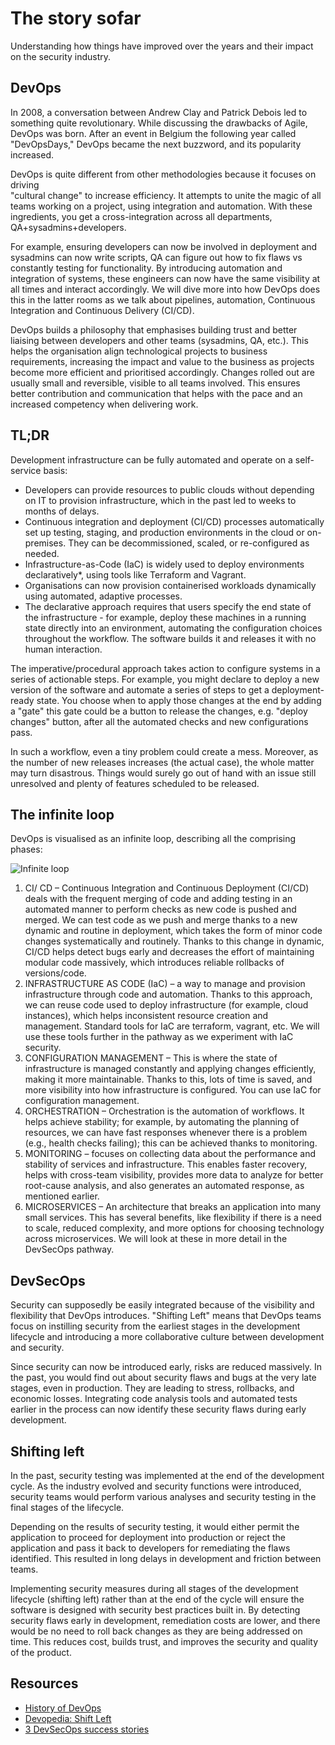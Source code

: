 # The story sofar

Understanding how things have improved over the years and their impact on the security industry.

## DevOps

In 2008, a conversation between Andrew Clay and Patrick Debois led to something quite revolutionary. While discussing the drawbacks of Agile, DevOps was born. After an event in Belgium the following year called "DevOpsDays," DevOps became the next buzzword, and its popularity increased.

DevOps is quite different from other methodologies because it focuses on driving <br>"cultural change" to increase efficiency. It attempts to unite the magic of all teams working on a project, using integration and automation. With these ingredients, you get a cross-integration across all departments, QA+sysadmins+developers. 

For example, ensuring developers can now be involved in deployment and sysadmins can now write scripts, QA can figure out how to fix flaws vs constantly testing for functionality. By introducing automation and integration of systems, these engineers can now have the same visibility at all times and interact accordingly. We will dive more into how DevOps does this in the latter rooms as we talk about pipelines, automation, Continuous Integration and Continuous Delivery (CI/CD).

DevOps builds a philosophy that emphasises building trust and better liaising between developers and other teams (sysadmins, QA, etc.). This helps the organisation align technological projects to business requirements, increasing the impact and value to the business as projects become more efficient and prioritised accordingly. Changes rolled out are usually small and reversible, visible to all teams involved. This ensures better contribution and communication that helps with the pace and an increased competency when delivering work.

## TL;DR

Development infrastructure can be fully automated and operate on a self-service basis:

* Developers can provide resources to public clouds without depending on IT to provision infrastructure, which in the past led to weeks to months of delays.
* Continuous integration and deployment (CI/CD) processes automatically set up testing, staging, and production environments in the cloud or on-premises. They can be decommissioned, scaled, or re-configured as needed.
* Infrastructure-as-Code (IaC) is widely used to deploy environments declaratively*, using tools like Terraform and Vagrant.
* Organisations can now provision containerised workloads dynamically using automated, adaptive processes.
* The declarative approach requires that users specify the end state of the infrastructure - for example, deploy these machines in a running state directly into an environment, automating the configuration choices throughout the workflow. The software builds it and releases it with no human interaction.

The imperative/procedural approach takes action to configure systems in a series of actionable steps. For example, you might declare to deploy a new version of the software and automate a series of steps to get a deployment-ready state. You choose when to apply those changes at the end by adding a "gate" this gate could be a button to release the changes, e.g. "deploy changes" button, after all the automated checks and new configurations pass.

In such a workflow, even a tiny problem could create a mess. Moreover, as the number of new releases increases (the actual case), the whole matter may turn disastrous. Things would surely go out of hand with an issue still unresolved and plenty of features scheduled to be released.

## The infinite loop

DevOps is visualised as an infinite loop, describing all the comprising phases:

![Infinite loop](/_static/images/loop.png)

1. CI/ CD – Continuous Integration and Continuous Deployment (CI/CD) deals with the frequent merging of code and adding testing in an automated manner to perform checks as new code is pushed and merged. We can test code as we push and merge thanks to a new dynamic and routine in deployment, which takes the form of minor code changes systematically and routinely. Thanks to this change in dynamic, CI/CD helps detect bugs early and decreases the effort of maintaining modular code massively, which introduces reliable rollbacks of versions/code. 
2. INFRASTRUCTURE AS CODE (IaC) – a way to manage and provision infrastructure through code and automation. Thanks to this approach, we can reuse code used to deploy infrastructure (for example, cloud instances), which helps inconsistent resource creation and management. Standard tools for IaC are terraform, vagrant, etc. We will use these tools further in the pathway as we experiment with IaC security. 
3. CONFIGURATION MANAGEMENT – This is where the state of infrastructure is managed constantly and applying changes efficiently, making it more maintainable. Thanks to this, lots of time is saved, and more visibility into how infrastructure is configured. You can use IaC for configuration management. 
4. ORCHESTRATION – Orchestration is the automation of workflows. It helps achieve stability; for example, by automating the planning of resources, we can have fast responses whenever there is a problem (e.g., health checks failing); this can be achieved thanks to monitoring. 
5. MONITORING – focuses on collecting data about the performance and stability of services and infrastructure. This enables faster recovery, helps with cross-team visibility, provides more data to analyze for better root-cause analysis, and also generates an automated response, as mentioned earlier. 
6. MICROSERVICES – An architecture that breaks an application into many small services. This has several benefits, like flexibility if there is a need to scale, reduced complexity, and more options for choosing technology across microservices. We will look at these in more detail in the DevSecOps pathway.

## DevSecOps

Security can supposedly be easily integrated because of the visibility and flexibility that DevOps introduces. "Shifting Left" means that DevOps teams focus on instilling security from the earliest stages in the development lifecycle and introducing a more collaborative culture between development and security.

Since security can now be introduced early, risks are reduced massively. In the past, you would find out about security flaws and bugs at the very late stages, even in production. They are leading to stress, rollbacks, and economic losses. Integrating code analysis tools and automated tests earlier in the process can now identify these security flaws during early development.

## Shifting left

In the past, security testing was implemented at the end of the development cycle. As the industry evolved and security functions were introduced, security teams would perform various analyses and security testing in the final stages of the lifecycle.

Depending on the results of security testing, it would either permit the application to proceed for deployment into production or reject the application and pass it back to developers for remediating the flaws identified. This resulted in long delays in development and friction between teams.

Implementing security measures during all stages of the development lifecycle (shifting left) rather than at the end of the cycle will ensure the software is designed with security best practices built in. By detecting security flaws early in development, remediation costs are lower, and there would be no need to roll back changes as they are being addressed on time. This reduces cost, builds trust, and improves the security and quality of the product.


## Resources

* [History of DevOps](https://www.appknox.com/blog/history-of-devops)
* [Devopedia: Shift Left](https://devopedia.org/shift-left)
* [3 DevSecOps success stories](https://www.csoonline.com/article/3439737/3-devsecops-success-stories.html)
